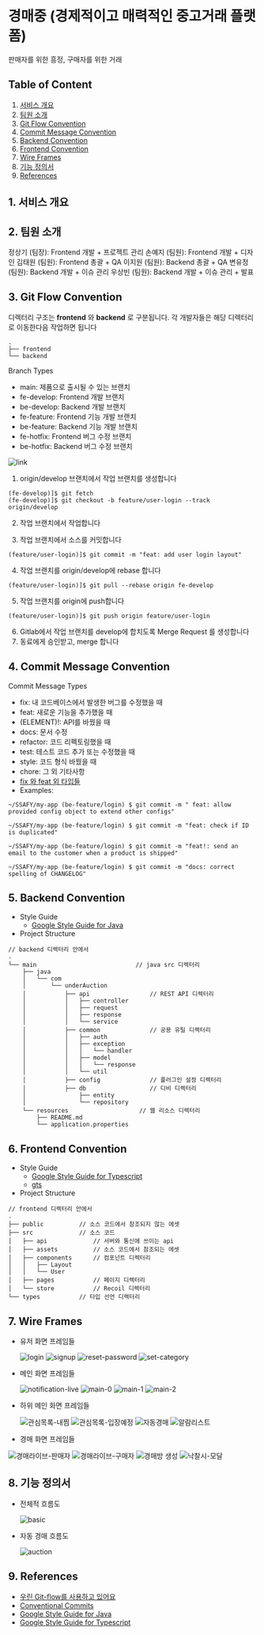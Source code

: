# 경매중 (경제적이고 매력적인 중고거래 플랫폼)

판매자를 위한 흥정, 구매자를 위한 거래

## Table of Content

1. [서비스 개요](#1-서비스-개요)
1. [팀원 소개](#2-팀원-소개)
1. [Git Flow Convention](#3-git-flow-convention)
1. [Commit Message Convention](#4-commit-message-convention)
1. [Backend Convention](#5-backend-convention)
1. [Frontend Convention](#6-frontend-convention)
1. [Wire Frames](#7-wire-frames)
1. [기능 정의서](#8-기능-정의서)
1. [References](#9-references)

## 1. 서비스 개요

## 2. 팀원 소개

정상기 (팀장): Frontend 개발 + 프로젝트 관리
손예지 (팀원): Frontend 개발 + 디자인
김태원 (팀원): Frontend 총괄 + QA
이지원 (팀원): Backend 총괄 + QA
변유정 (팀원): Backend 개발 + 이슈 관리
우상빈 (팀원): Backend 개발 + 이슈 관리 + 발표

## 3. Git Flow Convention

디렉터리 구조는 **frontend** 와 **backend** 로 구분됩니다. 각 개발자들은 해당 디렉터리로 이동한다음 작업하면 됩니다

```
.
├── frontend
└── backend
```

Branch Types

- main: 제품으로 출시될 수 있는 브랜치
- fe-develop: Frontend 개발 브랜치
- be-develop: Backend 개발 브랜치
- fe-feature: Frontend 기능 개발 브랜치
- be-feature: Backend 기능 개발 브랜치
- fe-hotfix: Frontend 버그 수정 브랜치
- be-hotfix: Backend 버그 수정 브랜치

![link](https://techblog.woowahan.com/wp-content/uploads/img/2017-10-30/git-flow_overall_graph.png)

1. origin/develop 브랜치에서 작업 브랜치를 생성합니다

```
(fe-develop)]$ git fetch
(fe-develop)]$ git checkout -b feature/user-login --track origin/develop
```

2. 작업 브랜치에서 작업합니다

3. 작업 브랜치에서 소스를 커밋합니다

```
(feature/user-login)]$ git commit -m "feat: add user login layout"
```

4. 작업 브랜치를 origin/develop에 rebase 합니다

```
(feature/user-login)]$ git pull --rebase origin fe-develop
```

5. 작업 브랜치를 origin에 push합니다

```
(feature/user-login)]$ git push origin feature/user-login
```

6. Gitlab에서 작업 브랜치를 develop에 합치도록 Merge Request 를 생성합니다
7. 동료에게 승인받고, merge 합니다

<!-- [ref](https://techblog.woowahan.com/2553/) -->

## 4. Commit Message Convention

Commit Message Types

- fix: 내 코드베이스에서 발생한 버그를 수정했을 때
- feat: 새로운 기능을 추가했을 때
- (ELEMENT)!: API를 바꿨을 때
- docs: 문서 수정
- refactor: 코드 리펙토링했을 때
- test: 테스트 코드 추가 또는 수정했을 때
- style: 코드 형식 바꿨을 때
- chore: 그 외 기타사항
- [fix 와 feat 외 타입들](https://github.com/conventional-changelog/commitlint/tree/master/%40commitlint/config-conventional)
- Examples:

```
~/SSAFY/my-app (be-feature/login) $ git commit -m " feat: allow provided config object to extend other configs"
```

```
~/SSAFY/my-app (be-feature/login) $ git commit -m "feat: check if ID is duplicated"
```

```
~/SSAFY/my-app (be-feature/login) $ git commit -m "feat!: send an email to the customer when a product is shipped"
```

```
~/SSAFY/my-app (be-feature/login) $ git commit -m "docs: correct spelling of CHANGELOG"
```

<!-- [Conventional Commits](https://www.conventionalcommits.org/en/v1.0.0/) -->

## 5. Backend Convention

- Style Guide
  - [Google Style Guide for Java](https://google.github.io/styleguide/javaguide.html)
- Project Structure

```
// backend 디렉터리 안에서
.
└── main                            // java src 디렉터리
    ├── java
    │   └── com
    │       └── underAuction
    │           ├── api                 // REST API 디렉터리
    │           │   ├── controller
    │           │   ├── request
    │           │   ├── response
    │           │   └── service
    │           ├── common              // 공용 유틸 디렉터리
    │           │   ├── auth
    │           │   ├── exception
    │           │   │   └── handler
    │           │   ├── model
    │           │   │   └── response
    │           │   └── util
    │           ├── config              // 플러그인 설정 디렉터리
    │           ├── db                  // 디비 디렉터리
    │               ├── entity
    │               └── repository
    └── resources                    // 웹 리소스 디렉터리
        ├── README.md
        └── application.properties

```

## 6. Frontend Convention

- Style Guide
  - [Google Style Guide for Typescript](https://google.github.io/styleguide/tsguide.html)
  - [gts](https://www.npmjs.com/package/gts)
- Project Structure

```
// frontend 디렉터리 안에서
.
├── public          // 소스 코드에서 참조되지 않는 에셋
├── src             // 소스 코드
│   ├── api             // 서버와 통신에 쓰이는 api
│   ├── assets          // 소스 코드에서 참조되는 에셋
│   ├── components      // 컴포넌트 디렉터리
│   │   ├── Layout
│   │   └── User
│   ├── pages           // 페이지 디렉터리
│   └── store           // Recoil 디렉터리
└── types           // 타입 선언 디렉터리

```

## 7. Wire Frames

- 유저 화면 프레임들

  ![login](/assets/wireframes/user/%EB%A1%9C%EA%B7%B8%EC%9D%B8.png)
  ![signup](/assets/wireframes/user/%ED%9A%8C%EC%9B%90%EA%B0%80%EC%9E%85.png)
  ![reset-password](/assets/wireframes/user/%EB%B9%84%EB%B0%80%EB%B2%88%ED%98%B8%20%EC%9E%AC%EC%84%A4%EC%A0%95.png)
  ![set-category](/assets/wireframes/user/%EA%B0%80%EC%9E%85%EC%8B%9C%20%EC%B9%B4%ED%85%8C%EA%B3%A0%EB%A6%AC%20%EC%84%A4%EC%A0%95.png)

- 메인 화면 프레임들

  ![notification-live](/assets/wireframes/main/%EB%A9%94%EC%9D%B8%20%ED%99%88%20%20-%20%EB%9D%BC%EC%9D%B4%EB%B8%8C%20%EC%98%88%EC%A0%95.png)
  ![main-0](</assets/wireframes/main/%EB%A9%94%EC%9D%B8%20%ED%99%88%20-%20%EA%B2%BD%EB%A7%A4%EB%B0%A9%20%EC%83%81%EC%84%B8(%ED%8C%90%EB%A7%A4%EC%9E%90).png>)
  ![main-1](</assets/wireframes/main/%EB%A9%94%EC%9D%B8%20%ED%99%88%20-%20%EA%B2%BD%EB%A7%A4%EB%B0%A9%20%EC%83%81%EC%84%B8(%ED%8C%90%EB%A7%A4%EC%9E%90)-1.png>)
  ![main-2](</assets/wireframes/main/%EB%A9%94%EC%9D%B8%20%ED%99%88%20-%20%EA%B2%BD%EB%A7%A4%EB%B0%A9%20%EC%83%81%EC%84%B8(%ED%8C%90%EB%A7%A4%EC%9E%90)-2.png>)

- 하위 메인 화면 프레임들

  ![관심목록-내찜](/assets/wireframes/submain/%EB%A9%94%EC%9D%B8%20%ED%99%88%20-%20%EB%82%B4%20%EC%B0%9C.png)
  ![관심목록-입장예정](/assets/wireframes/submain/%EB%82%B4%20%EC%B0%9C%20-%20%EC%9E%85%EC%9E%A5%20%EC%98%88%EC%A0%95.png)
  ![자동경매](/assets/wireframes/submain/%EA%B2%BD%EB%A7%A4%EB%B0%A9%20%EC%9E%90%EB%8F%99%20%EA%B2%BD%EB%A7%A4.png)
  ![알람리스트](/assets/wireframes/submain/%EC%95%8C%EB%9E%8C%20%EB%A6%AC%EC%8A%A4%ED%8A%B8.png)

- 경매 화면 프레임들

![경매라이브-판매자](/assets/wireframes/auction/%EA%B2%BD%EB%A7%A4%20%EB%9D%BC%EC%9D%B4%EB%B8%8C%20-%20%ED%8C%90%EB%A7%A4%EC%9E%90.png)
![경매라이브-구매자](</assets/wireframes/auction/%EA%B2%BD%EB%A7%A4%20%EB%9D%BC%EC%9D%B4%EB%B8%8C%20-%20%EA%B5%AC%EB%A7%A4%EC%9E%90%20(%20%EB%B0%A9%EC%86%A1%EC%A4%91%20).png>)
![경매방 생성](/assets/wireframes/auction/%EA%B2%BD%EB%A7%A4%EB%B0%A9%20%EC%83%9D%EC%84%B1.png)
![낙찰시-모달](/assets/wireframes/auction/%EB%82%99%EC%B0%B0%EC%8B%9C%20%EB%AA%A8%EB%8B%AC.png)

## 8. 기능 정의서

- 전체적 흐름도

  ![basic](/assets/flowchart/flowchart-basic.png)

- 자동 경매 흐름도

  ![auction](/assets/flowchart/flowchart-auction.png)

## 9. References

- [우린 Git-flow를 사용하고 있어요](https://techblog.woowahan.com/2553/)
- [Conventional Commits](https://www.conventionalcommits.org/en/v1.0.0/)
- [Google Style Guide for Java](https://google.github.io/styleguide/javaguide.html)
- [Google Style Guide for Typescript](https://google.github.io/styleguide/tsguide.html)
